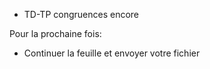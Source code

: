 * TD-TP congruences encore

Pour la prochaine fois:

* Continuer la feuille et envoyer votre fichier